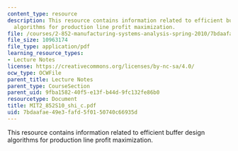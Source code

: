 ```yaml
---
content_type: resource
description: This resource contains information related to efficient buffer design
  algorithms for production line profit maximization.
file: /courses/2-852-manufacturing-systems-analysis-spring-2010/7bdaafae49e3fafd5f0150740c66935d_MIT2_852S10_shi_c.pdf
file_size: 10963174
file_type: application/pdf
learning_resource_types:
- Lecture Notes
license: https://creativecommons.org/licenses/by-nc-sa/4.0/
ocw_type: OCWFile
parent_title: Lecture Notes
parent_type: CourseSection
parent_uid: 9fba1582-40f5-e13f-b44d-9fc132fe86b0
resourcetype: Document
title: MIT2_852S10_shi_c.pdf
uid: 7bdaafae-49e3-fafd-5f01-50740c66935d
---
```

This resource contains information related to efficient buffer design algorithms for production line profit maximization.